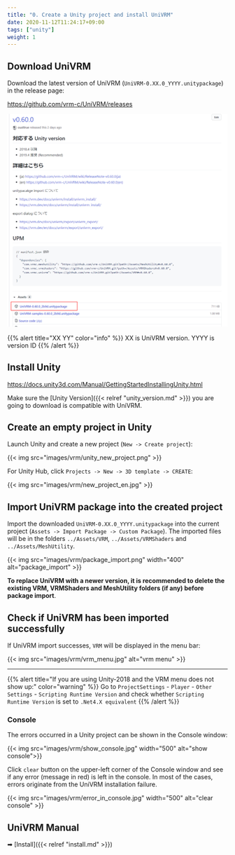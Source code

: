 ```yaml
---
title: "0. Create a Unity project and install UniVRM"
date: 2020-11-12T11:24:17+09:00
tags: ["unity"]
weight: 1
---
```


## Download UniVRM

Download the latest version of UniVRM (`UniVRM-0.XX.0_YYYY.unitypackage`) in the release page:

https://github.com/vrm-c/UniVRM/releases

![download_unitypackage](/images/vrm/download_unitypackage.png)

{{% alert title="XX YY" color="info" %}}
XX is UniVRM version. YYYY is version ID
{{% /alert %}}

## Install Unity

https://docs.unity3d.com/Manual/GettingStartedInstallingUnity.html

Make sure the [Unity Version]({{< relref "unity_version.md" >}}) you are going to download is compatible with UniVRM.

## Create an empty project in Unity

Launch Unity and create a new project (``New -> Create project``):

{{< img src="images/vrm/unity_new_project.png" >}}

For Unity Hub, click ``Projects -> New -> 3D template -> CREATE``:

{{< img src="images/vrm/new_project_en.jpg" >}}

## Import UniVRM package into the created project

Import the downloaded `UniVRM-0.XX.0_YYYY.unitypackage` into the current project (``Assets -> Import Package -> Custom Package``). The imported files will be in the folders ``../Assets/VRM``, ``../Assets/VRMShaders`` and ``../Assets/MeshUtility``.

{{< img src="images/vrm/package_import.png" width="400" alt="package_import" >}}

**To replace UniVRM with a newer version, it is recommended to delete the existing VRM, VRMShaders and MeshUtility folders (if any) before package import**.

## Check if UniVRM has been imported successfully

If UniVRM import successes, `VRM` will be displayed in the menu bar:

{{< img src="images/vrm/vrm_menu.jpg" alt="vrm menu" >}}
<hr>

{{% alert title="If you are using Unity-2018 and the VRM menu does not show up:" color="warning" %}}
Go to `ProjectSettings` - `Player` - `Other Settings` - `Scripting Runtime Version` and check whether `Scripting Runtime Version` is set to `.Net4.X equivalent`
{{% /alert %}}

### Console

The errors occurred in a Unity project can be shown in the Console window:

{{< img src="images/vrm/show_console.jpg"  width="500" alt="show console">}}

Click `clear` button on the upper-left corner of the Console window and see if any error (message in red) is left in the console. In most of the cases, errors originate from the UniVRM installation failure.

{{< img src="images/vrm/error_in_console.jpg" width="500" alt="clear console" >}}

## UniVRM Manual

➡ [Install]({{< relref "install.md" >}})
